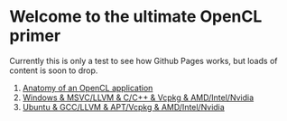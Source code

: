# Welcome to the ultimate OpenCL primer

Currently this is only a test to see how Github Pages works, but loads of content is soon to drop.

1. [Anatomy of an OpenCL application](Anatomy.md)
2. [Windows & MSVC/LLVM & C/C++ & Vcpkg & AMD/Intel/Nvidia](Windows.md)
3. [Ubuntu & GCC/LLVM & APT/Vcpkg & AMD/Intel/Nvidia](Ubuntu.md)